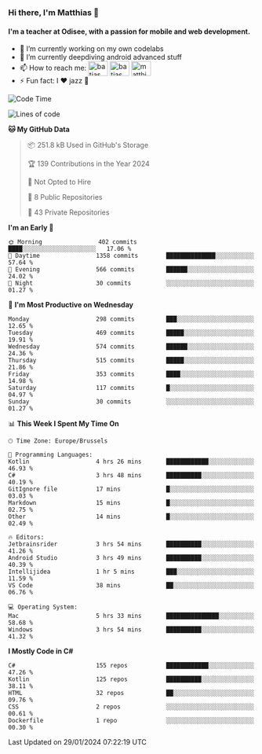 ### Hi there, I'm Matthias 👋

#### I'm a teacher at Odisee, with a passion for mobile and web development.

- 🔭 I’m currently working on my own codelabs
- 🌱 I’m currently deepdiving android advanced stuff
- 📫 How to reach me: <a href="https://dev.to/batjas" target="_blank"><img align="center" src="https://raw.githubusercontent.com/rahuldkjain/github-profile-readme-generator/master/src/images/icons/Social/devto.svg" alt="batjas" height="30" width="40" /></a>
<a href="https://twitter.com/batjas" target="_blank"><img align="center" src="https://raw.githubusercontent.com/rahuldkjain/github-profile-readme-generator/master/src/images/icons/Social/twitter.svg" alt="batjas" height="30" width="40" /></a>
<a href="https://linkedin.com/in/matthiasdruwé" target="_blank"><img align="center" src="https://raw.githubusercontent.com/rahuldkjain/github-profile-readme-generator/master/src/images/icons/Social/linked-in-alt.svg" alt="matthiasdruwé" height="30" width="40" /></a>
- ⚡ Fun fact: I ❤ jazz 🎷


<!--START_SECTION:waka-->
![Code Time](http://img.shields.io/badge/Code%20Time-1%2C043%20hrs%2031%20mins-blue)

![Lines of code](https://img.shields.io/badge/From%20Hello%20World%20I%27ve%20Written-2.6%20million%20lines%20of%20code-blue)

**🐱 My GitHub Data** 

> 📦 251.8 kB Used in GitHub's Storage 
 > 
> 🏆 139 Contributions in the Year 2024
 > 
> 🚫 Not Opted to Hire
 > 
> 📜 8 Public Repositories 
 > 
> 🔑 43 Private Repositories 
 > 
**I'm an Early 🐤** 

```text
🌞 Morning                402 commits         ████░░░░░░░░░░░░░░░░░░░░░   17.06 % 
🌆 Daytime                1358 commits        ██████████████░░░░░░░░░░░   57.64 % 
🌃 Evening                566 commits         ██████░░░░░░░░░░░░░░░░░░░   24.02 % 
🌙 Night                  30 commits          ░░░░░░░░░░░░░░░░░░░░░░░░░   01.27 % 
```
📅 **I'm Most Productive on Wednesday** 

```text
Monday                   298 commits         ███░░░░░░░░░░░░░░░░░░░░░░   12.65 % 
Tuesday                  469 commits         █████░░░░░░░░░░░░░░░░░░░░   19.91 % 
Wednesday                574 commits         ██████░░░░░░░░░░░░░░░░░░░   24.36 % 
Thursday                 515 commits         █████░░░░░░░░░░░░░░░░░░░░   21.86 % 
Friday                   353 commits         ████░░░░░░░░░░░░░░░░░░░░░   14.98 % 
Saturday                 117 commits         █░░░░░░░░░░░░░░░░░░░░░░░░   04.97 % 
Sunday                   30 commits          ░░░░░░░░░░░░░░░░░░░░░░░░░   01.27 % 
```


📊 **This Week I Spent My Time On** 

```text
🕑︎ Time Zone: Europe/Brussels

💬 Programming Languages: 
Kotlin                   4 hrs 26 mins       ████████████░░░░░░░░░░░░░   46.93 % 
C#                       3 hrs 48 mins       ██████████░░░░░░░░░░░░░░░   40.19 % 
GitIgnore file           17 mins             █░░░░░░░░░░░░░░░░░░░░░░░░   03.03 % 
Markdown                 15 mins             █░░░░░░░░░░░░░░░░░░░░░░░░   02.75 % 
Other                    14 mins             █░░░░░░░░░░░░░░░░░░░░░░░░   02.49 % 

🔥 Editors: 
Jetbrainsrider           3 hrs 54 mins       ██████████░░░░░░░░░░░░░░░   41.26 % 
Android Studio           3 hrs 49 mins       ██████████░░░░░░░░░░░░░░░   40.39 % 
Intellijidea             1 hr 5 mins         ███░░░░░░░░░░░░░░░░░░░░░░   11.59 % 
VS Code                  38 mins             ██░░░░░░░░░░░░░░░░░░░░░░░   06.76 % 

💻 Operating System: 
Mac                      5 hrs 33 mins       ███████████████░░░░░░░░░░   58.68 % 
Windows                  3 hrs 54 mins       ██████████░░░░░░░░░░░░░░░   41.32 % 
```

**I Mostly Code in C#** 

```text
C#                       155 repos           ████████████░░░░░░░░░░░░░   47.26 % 
Kotlin                   125 repos           ██████████░░░░░░░░░░░░░░░   38.11 % 
HTML                     32 repos            ██░░░░░░░░░░░░░░░░░░░░░░░   09.76 % 
CSS                      2 repos             ░░░░░░░░░░░░░░░░░░░░░░░░░   00.61 % 
Dockerfile               1 repo              ░░░░░░░░░░░░░░░░░░░░░░░░░   00.30 % 
```




 Last Updated on 29/01/2024 07:22:19 UTC
<!--END_SECTION:waka-->
